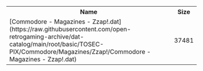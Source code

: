 <table>
<tr><th>Name</th><th>Size</th></tr>
<tr><td>
[Commodore - Magazines - Zzap!.dat](https://raw.githubusercontent.com/open-retrogaming-archive/dat-catalog/main/root/basic/TOSEC-PIX/Commodore/Magazines/Zzap!/Commodore - Magazines - Zzap!.dat)
</td><td>37481</td></tr>
</table>
